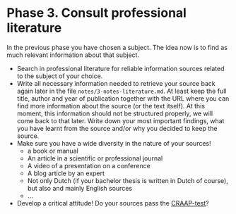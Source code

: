 # Phase 3. Consult professional literature

In the previous phase you have chosen a subject. The idea now is to find as much relevant information about that subject.

- Search in professional literature for reliable information sources related to the subject of your choice.
- Write all necessary information needed to retrieve your source back again later in the file `notes/3-notes-literature.md`. At least keep the full title, author and year of publication together with the URL where you can find more information about the source (or the text itself). At this moment, this information should not be structured properly, we will come back to that later. Write down your most important findings, what you have learnt from the source and/or why you decided to keep the source.
- Make sure you have a wide diversity in the nature of your sources!
    - a book or manual
    - An article in a scientific or professional journal
    - A video of a presentation on a conference
    - A blog article by an expert
    - Not only Dutch (if your bachelor thesis is written in Dutch of course), but also and mainly English sources
    - ...
- Develop a critical attitude! Do your sources pass the [CRAAP-test](https://en.wikipedia.org/wiki/CRAAP_test)?
